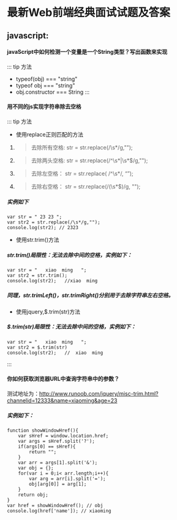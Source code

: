 # 最新Web前端经典面试试题及答案
## javascript:
#### javaScript中如何检测一个变量是一个String类型？写出函数来实现
::: tip 方法
- typeof(obj) === "string"
- typeof obj === "string"
- obj.constructor === String
:::
#### 用不同的js实现字符串除去空格
::: tip 方法
- 使用replace正则匹配的方法
1. > 去除所有空格: str = str.replace(/\s*/g,"");     
1. > 去除两头空格: str = str.replace(/^\s*|\s*$/g,"");
1. > 去除左空格： str = str.replace( /^\s*/, “”);
1. > 去除右空格： str = str.replace(/(\s*$)/g, "");
##### 实例如下
```
var str = " 23 23 ";
var str2 = str.replace(/\s*/g,"");
console.log(str2); // 2323
```
- 使用str.trim()方法
##### str.trim()局限性：无法去除中间的空格，实例如下：
```
var str = "   xiao  ming   ";
var str2 = str.trim();
console.log(str2);   //xiao  ming 
```
#####  同理，str.trimLeft()，str.trimRight()分别用于去除字符串左右空格。
- 使用jquery,$.trim(str)方法
##### $.trim(str)局限性：无法去除中间的空格，实例如下：
```
var str = "   xiao  ming   ";
var str2 = $.trim(str)
console.log(str2);   //  xiao  ming
```
:::
#### 你如何获取浏览器URL中查询字符串中的参数？
测试地址为：http://www.runoob.com/jquery/misc-trim.html?channelid=12333&name=xiaoming&age=23
##### 实例如下：
```
function showWindowHref(){
    var sHref = window.location.href;
    var args = sHref.split('?');
    if(args[0] == sHref){
        return "";
    }
    var arr = args[1].split('&');
    var obj = {};
    for(var i = 0;i< arr.length;i++){
        var arg = arr[i].split('=');
        obj[arg[0]] = arg[1];
    }
    return obj;
}
var href = showWindowHref(); // obj
console.log(href['name']); // xiaoming
```
